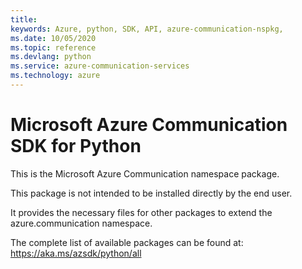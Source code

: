 ```yaml
---
title: 
keywords: Azure, python, SDK, API, azure-communication-nspkg,
ms.date: 10/05/2020
ms.topic: reference
ms.devlang: python
ms.service: azure-communication-services
ms.technology: azure
---
```

# Microsoft Azure Communication SDK for Python

This is the Microsoft Azure Communication namespace package.

This package is not intended to be installed directly by the end user.

It provides the necessary files for other packages to extend the
azure.communication namespace.

The complete list of available packages can be found at:
https://aka.ms/azsdk/python/all

